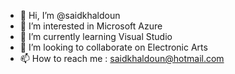 - 👋 Hi, I’m @saidkhaldoun
- 👀 I’m interested in Microsoft Azure
- 🌱 I’m currently learning Visual Studio
- 💞️ I’m looking to collaborate on Electronic Arts
- 📫 How to reach me : saidkhaldoun@hotmail.com

<!---
saidkhaldoun/saidkhaldoun is a ✨ special ✨ repository because its `README.md` (this file) appears on your GitHub profile.
You can click the Preview link to take a look at your changes.
--->
